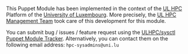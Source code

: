 This Puppet Module has been implemented in the context of the [UL HPC](http://hpc.uni.lu) Platform of the [University of Luxembourg](http://www.uni.lu).
More precisely, the [UL HPC Management Team](https://hpc.uni.lu/about/team.html#system-administrators) took care of this development for this module.

You can submit bug / issues / feature request using the [ULHPC/sysctl Puppet Module Tracker](https://github.com/ULHPC/puppet-sysctl/issues). 
Alternatively, you can contact them on the following email address: `hpc-sysadmins@uni.lu`





